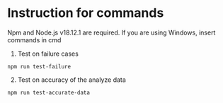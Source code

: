 # Instruction for commands
Npm and Node.js v18.12.1 are required. If you are using Windows, insert commands in cmd
1. Test on failure cases
```
npm run test-failure
````
2. Test on accuracy of the analyze data
```
npm run test-accurate-data
````

